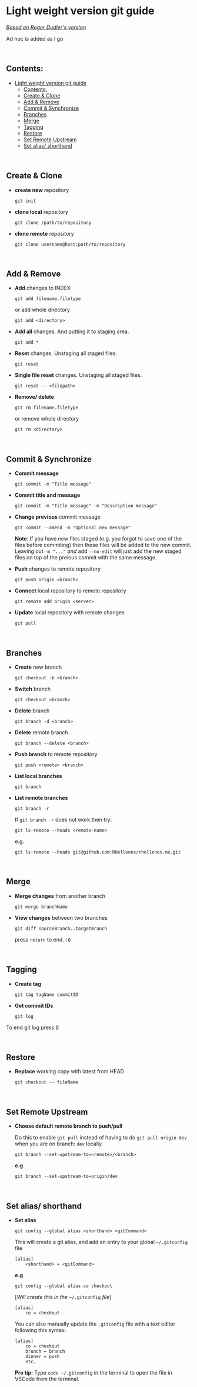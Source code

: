 # Light weight version git guide

[_Based on Roger Dudler's version_](http://rogerdudler.github.io/git-guide/)

Ad hoc is added as I go

&nbsp;

## Contents:

- [Light weight version git guide](#light-weight-version-git-guide)
  - [Contents:](#contents)
  - [Create & Clone](#create--clone)
  - [Add & Remove](#add--remove)
  - [Commit & Synchronize](#commit--synchronize)
  - [Branches](#branches)
  - [Merge](#merge)
  - [Tagging](#tagging)
  - [Restore](#restore)
  - [Set Remote Upstream](#set-remote-upstream)
  - [Set alias/ shorthand](#set-alias-shorthand)

&nbsp;

## Create & Clone

- **create new** repository

  ```git
  git init
  ```

- **clone local** repository

  ```git
  git clone /path/to/repository
  ```

- **clone remote** repository

  ```git
  git clone username@host:path/to/repository
  ```

&nbsp;

## Add & Remove

- **Add** changes to INDEX

  ```git
  git add filename.filetype
  ```

  or add whole directory

  ```git
  git add <directory>
  ```

- **Add all** changes. And putting it to staging area. 

  ```git
  git add *
  ```

- **Reset** changes. Unstaging all staged files. 

  ```git
  git reset
  ```

- **Single file reset** changes. Unstaging all staged files. 

  ```git
  git reset -- <filepath>
  ```

- **Remove/ delete**

  ```git
  git rm filename.filetype
  ```

  or remove whole directory

  ```git
  git rm <directory>
  ```

&nbsp;

## Commit & Synchronize

- **Commit message**

  ```git
  git commit -m "Title message"
  ```

- **Commit title and message** 

  ```git
  git commit -m "Title message" -m "Description message"
  ```

- **Change previous** commit message

  ```git
  git commit --amend -m "Optional new message"
  ```

  **Note**: If you have new files staged (e.g. you forgot to save one of the files before commiting) then these files will be added to the new commit. Leaving out `-m "..."`  *and* add `--no-edit` will just add the new staged files on top of the preious commit with the same message. 

- **Push** changes to remote repository

  ```git
  git push origin <branch>
  ```

- **Connect** local repository to remote repository

  ```git
  git remote add origin <server>
  ```

- **Update** local repository with remote changes

  ```git
  git pull
  ```

&nbsp;

## Branches

- **Create** new branch

  ```git
  git checkout -b <branch>
  ```

- **Switch** branch

  ```git
  git checkout <branch>
  ```

- **Delete** branch

  ```git
  git branch -d <branch>
  ```

- **Delete** remote branch

  ```git
  git branch --delete <branch>
  ```

- **Push branch** to remote repository

  ```git
  git push <remote> <branch>
  ```

- **List local branches** 

  ```git
  git branch
  ```

- **List remote branches** 

  ```git
  git branch -r
  ```

  If `git branch -r` does not work then try:

  ```git
  git ls-remote --heads <remote-name>
  ```

  e.g.
  ```git
  git ls-remote --heads git@github.com:RHellenes/rhellenes.me.git
  ```



&nbsp;

## Merge

- **Merge changes** from another branch

  ```git
  git merge branchName
  ```

- **View changes** between two branches

  ```git
  git diff sourceBranch..targetBranch
  ```

  press `return` to end. `:Q`

&nbsp;

## Tagging

- **Create tag**

  ```git
  git tag tagName commitID
  ```

- **Get commit IDs**

  ```git
  git log
  ```

To end git log press <kbd>Q</kbd> 


&nbsp;

## Restore

- **Replace** working copy with latest from HEAD

  ```git
  git checkout -- fileName
  ```
  
&nbsp;

## Set Remote Upstream

- **Choose default remote branch to push/pull**

  Do this to enable `git pull` instead of having to do `git pull origin dev` when you are on branch: `dev` locally.

  ```git
  git branch --set-upstream-to=<remote>/<branch>
  ```

  **e.g**
  ```git
  git branch --set-upstream-to=origin/dev
  ```

&nbsp;

## Set alias/ shorthand

- **Set alias**


  ```git
  git config --global alias.<shorthand> <gitCommand>
  ```
  
  This will create a git alias, and add an entry to your global `~/.gitconfig` file
  ```git
  [alias]
      <shorthand> = <gitCommand>
  ```

  **e.g**
  ```git
  git config --global alias.co checkout
  ```
  [_Will create this in the_ `~/.gitconfig` _file_]
  ```git
  [alias]
      co = checkout
  ```

  You can also manually update the `.gitconfig` file with a text editor following this syntax:

  ```git
  [alias]
      co = checkout
      brunch = branch
      dinner = push
      etc.
  ```

  **Pro tip:** Type `code ~/.gitconfig` in the terminal to open the file in VSCode from the terminal.
